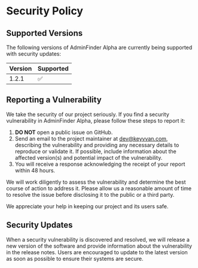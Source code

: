 # Security Policy

## Supported Versions

The following versions of AdminFinder Alpha are currently being supported with security updates:

| Version | Supported          |
| ------- | ------------------ |
| 1.2.1   | :white_check_mark: |

## Reporting a Vulnerability

We take the security of our project seriously. If you find a security vulnerability in AdminFinder Alpha, please follow these steps to report it:

1. **DO NOT** open a public issue on GitHub.
2. Send an email to the project maintainer at [dev@keyvvan.com](mailto:dev@keyvvan.com), describing the vulnerability and providing any necessary details to reproduce or validate it. If possible, include information about the affected version(s) and potential impact of the vulnerability.
3. You will receive a response acknowledging the receipt of your report within 48 hours.

We will work diligently to assess the vulnerability and determine the best course of action to address it. Please allow us a reasonable amount of time to resolve the issue before disclosing it to the public or a third party.

We appreciate your help in keeping our project and its users safe.

## Security Updates

When a security vulnerability is discovered and resolved, we will release a new version of the software and provide information about the vulnerability in the release notes. Users are encouraged to update to the latest version as soon as possible to ensure their systems are secure.
